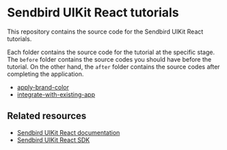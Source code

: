 # Sendbird UIKit React tutorials

This repository contains the source code for the Sendbird UIKit React tutorials.

Each folder contains the source code for the tutorial at the specific stage. The `before` folder contains the source codes you should have before the tutorial. On the other hand, the `after` folder contains the source codes after completing the application.

- [apply-brand-color](https://sendbird.com/docs/chat/uikit/v3/react/tutorial/apply-brand-color)
- [integrate-with-existing-app](https://sendbird.com/docs/chat/uikit/v3/react/tutorial/integrate-with-existing-app)

## Related resources
- [Sendbird UIKit React documentation](https://sendbird.com/docs/chat/uikit/v3/react/overview)
- [Sendbird UIKit React SDK](https://github.com/sendbird/sendbird-uikit-react)
